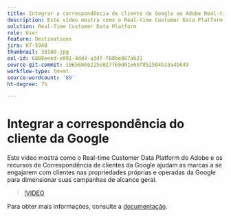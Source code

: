 ```yaml
---
title: Integrar a correspondência de cliente da Google ao Adobe Real-time Customer Data Platform
description: Este vídeo mostra como o Real-time Customer Data Platform do Adobe e os recursos de Correspondência de clientes da Google ajudam as marcas a se engajarem com clientes nas propriedades próprias e operadas da Google para dimensionar suas campanhas de alcance geral.
solution: Real-Time Customer Data Platform
role: User
feature: Destinations
jira: KT-5948
thumbnail: 38180.jpg
exl-id: 6888eeed-e091-4dd4-a34f-f00be887ab21
source-git-commit: 19656b66225e827769d01e65fd52504b33a4b649
workflow-type: tm+mt
source-wordcount: '89'
ht-degree: 7%

---
```


# Integrar a correspondência do cliente da Google

Este vídeo mostra como o Real-time Customer Data Platform do Adobe e os recursos de Correspondência de clientes da Google ajudam as marcas a se engajarem com clientes nas propriedades próprias e operadas da Google para dimensionar suas campanhas de alcance geral.

>[!VIDEO](https://video.tv.adobe.com/v/38180?quality=12&learn=on)

Para obter mais informações, consulte a [documentação](https://experienceleague.adobe.com/docs/experience-platform/destinations/catalog/advertising/google-customer-match.html).
